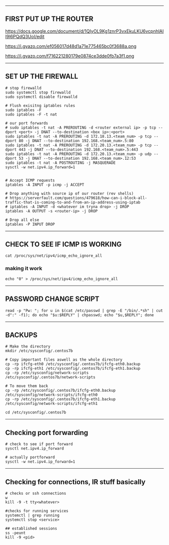 _______________________________________________________________________________________________________________________________________________________________
## FIRST PUT UP THE ROUTER
https://docs.google.com/document/d/1QIyOL9Kg1znrP3vxEkuLKU6vcpnhlAII9l6PQdQ3UoI/edit

https://i.gyazo.com/ef056017d48d1a71e775465bc0f3688a.png

https://i.gyazo.com/f716221280179e0874ce3dde0fb7a3f1.png
___________________________________________________________________________________________________________________________________________________________________
## SET UP THE FIREWALL

```
# stop firewalld
sudo systemctl stop firewalld
sudo systemctl disable firewalld

# Flush exisitng iptables rules
sudo iptables -F
sudo iptables -F -t nat

# our port forwards
# sudo iptables -t nat -A PREROUTING -d <router external ip> -p tcp --dport <port> -j DNAT --to-destination <box ip>:<port>
sudo iptables -t nat -A PREROUTING -d 172.18.13.<team_num> -p tcp --dport 80 -j DNAT --to-destination 192.168.<team_num>.5:80
sudo iptables -t nat -A PREROUTING -d 172.20.13.<team_num> -p tcp --dport 443 -j DNAT --to-destination 192.168.<team_num>.5:443
sudo iptables -t nat -A PREROUTING -d 172.20.13.<team_num> -p udp --dport 53 -j DNAT --to-destination 192.168.<team_num>.12:53
sudo iptables -t nat -A POSTROUTING -j MASQUERADE
sysctl -w net.ipv4.ip_forward=1


# Accept ICMP requests
iptables -A INPUT -p icmp -j ACCEPT

# Drop anything with source ip of our router (rev shells)
# https://serverfault.com/questions/479618/how-can-i-block-all-traffic-that-is-coming-to-and-from-an-ip-address-using-iptab
# iptables -A INPUT -d <whatever im tryna drop> -j DROP
iptables -A OUTPUT -s <router-ip> -j DROP

# Drop all else
iptables -P INPUT DROP  
```
_______________________________________________________________________________________________________________________________________________________________
## CHECK TO SEE IF ICMP IS WORKING
``` cat /proc/sys/net/ipv4/icmp_echo_ignore_all ```
### making it work
``` echo "0" > /proc/sys/net/ipv4/icmp_echo_ignore_all ```
_______________________________________________________________________________________________________________________________________________________________
## PASSWORD CHANGE SCRIPT
``` read -p "Pw: "; for u in $(cat /etc/passwd | grep -E "/bin/.*sh" | cut -d":" -f1); do echo "$u:$REPLY" | chpasswd; echo "$u,$REPLY"; done ```
_______________________________________________________________________________________________________________________________________________________________
## BACKUPS
```
# Make the directory
mkdir /etc/sysconfig/.centos7b

# Copy important files aswell as the whole directory
cp -rp ifcfg-eth0 /etc/sysconfig/.centos7b/ifcfg-eth0.backup
cp -rp ifcfg-eth1 /etc/sysconfig/.centos7b/ifcfg-eth1.backup
cp -rp /etc/sysconfig/network-scripts /etc/sysconfig/.centos7b/network-scripts

# To move them back
cp -rp /etc/sysconfig/.centos7b/ifcfg-eth0.backup /etc/sysconfig/network-scripts/ifcfg-eth0
cp -rp /etc/sysconfig/.centos7b/ifcfg-eth1.backup /etc/sysconfig/network-scripts/ifcfg-eth1

cd /etc/sysconfig/.centos7b
```
_______________________________________________________________________________________________________________________________________________________________
## Checking port forwarding 
```
# check to see if port forward
sysctl net.ipv4.ip_forward

# actually portforward
sysctl -w net.ipv4.ip_forward=1

```
_______________________________________________________________________________________________________________________________________________________________
## Checking for connections, IR stuff basically
```
# checks or ssh connections
w
kill -9 -t tty<whatever>

#checks for running services
systemctl | grep running
systemctl stop <service>

## established sessions
ss -peunt
kill -9 <pid>
```
